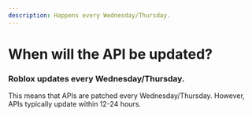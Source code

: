 ```yaml
---
description: Happens every Wednesday/Thursday.
---
```


# When will the API be updated?

### Roblox updates every Wednesday/Thursday.

This means that APIs are patched every Wednesday/Thursday. However, APIs typically update within 12-24 hours.
